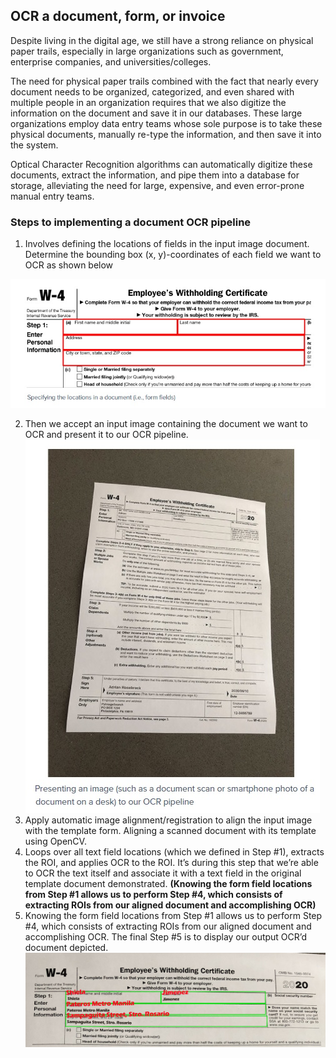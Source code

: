 
## OCR a document, form, or invoice

Despite living in the digital age, we still have a strong reliance on physical paper trails, especially in large organizations such as government, enterprise companies, and universities/colleges.

The need for physical paper trails combined with the fact that nearly every document needs to be organized, categorized, and even shared with multiple people in an organization requires that we also digitize the information on the document and save it in our databases. These large organizations employ data entry teams whose sole purpose is to take these physical documents, manually re-type the information, and then save it into the system.

Optical Character Recognition algorithms can automatically digitize these documents, extract the information, and pipe them into a database for storage, alleviating the need for large, expensive, and even error-prone manual entry teams.

### Steps to implementing a document OCR pipeline
1.  Involves defining the locations of fields in the input image document. Determine the bounding box (x, y)-coordinates of each field we want to OCR as shown below

![](https://github.com/shejz/OCR/blob/main/OCR%20a%20document%2C%20form%2C%20or%20invoice%20with%20Tesseract%20and%20OpenCV/Steps/Step1.%20Specifying%20Locations.jpg)

2. Then we accept an input image containing the document we want to OCR and present it to our OCR pipeline.
![](https://github.com/shejz/OCR/blob/main/OCR%20a%20document%2C%20form%2C%20or%20invoice%20with%20Tesseract%20and%20OpenCV/Steps/Step2.%20Input%20image%20containing%20the%20document.jpg)
4. Apply automatic image alignment/registration to align the input image with the template form. Aligning a scanned document with its template using OpenCV.
5. Loops over all text field locations (which we defined in Step #1), extracts the ROI, and applies OCR to the ROI. It’s during this step that we’re able to OCR the text itself and associate it with a text field in the original template document demonstrated. **(Knowing the form field locations from Step #1 allows us to perform Step #4, which consists of extracting ROIs from our aligned document and accomplishing OCR)**
6. Knowing the form field locations from Step #1 allows us to perform Step #4, which consists of extracting ROIs from our aligned document and accomplishing OCR. The final Step #5 is to display our output OCR’d document depicted.
![](https://github.com/shejz/OCR/blob/main/OCR%20a%20document%2C%20form%2C%20or%20invoice%20with%20Tesseract%20and%20OpenCV/Steps/Step5.%20Output.jpg)


